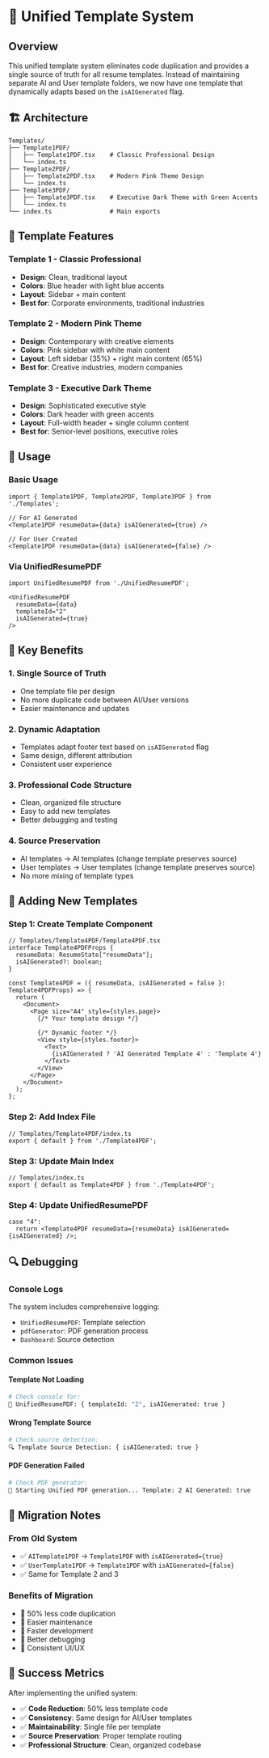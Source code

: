 # 🎯 Unified Template System

## Overview
This unified template system eliminates code duplication and provides a single source of truth for all resume templates. Instead of maintaining separate AI and User template folders, we now have one template that dynamically adapts based on the `isAIGenerated` flag.

## 🏗️ Architecture

```
Templates/
├── Template1PDF/
│   ├── Template1PDF.tsx    # Classic Professional Design
│   └── index.ts
├── Template2PDF/
│   ├── Template2PDF.tsx    # Modern Pink Theme Design  
│   └── index.ts
├── Template3PDF/
│   ├── Template3PDF.tsx    # Executive Dark Theme with Green Accents
│   └── index.ts
└── index.ts                # Main exports
```

## 🎨 Template Features

### Template 1 - Classic Professional
- **Design**: Clean, traditional layout
- **Colors**: Blue header with light blue accents
- **Layout**: Sidebar + main content
- **Best for**: Corporate environments, traditional industries

### Template 2 - Modern Pink Theme  
- **Design**: Contemporary with creative elements
- **Colors**: Pink sidebar with white main content
- **Layout**: Left sidebar (35%) + right main content (65%)
- **Best for**: Creative industries, modern companies

### Template 3 - Executive Dark Theme
- **Design**: Sophisticated executive style
- **Colors**: Dark header with green accents
- **Layout**: Full-width header + single column content
- **Best for**: Senior-level positions, executive roles

## 🔧 Usage

### Basic Usage
```tsx
import { Template1PDF, Template2PDF, Template3PDF } from './Templates';

// For AI Generated
<Template1PDF resumeData={data} isAIGenerated={true} />

// For User Created  
<Template1PDF resumeData={data} isAIGenerated={false} />
```

### Via UnifiedResumePDF
```tsx
import UnifiedResumePDF from './UnifiedResumePDF';

<UnifiedResumePDF 
  resumeData={data} 
  templateId="2" 
  isAIGenerated={true} 
/>
```

## 🎯 Key Benefits

### 1. **Single Source of Truth**
- One template file per design
- No more duplicate code between AI/User versions
- Easier maintenance and updates

### 2. **Dynamic Adaptation**
- Templates adapt footer text based on `isAIGenerated` flag
- Same design, different attribution
- Consistent user experience

### 3. **Professional Code Structure**
- Clean, organized file structure
- Easy to add new templates
- Better debugging and testing

### 4. **Source Preservation**
- AI templates → AI templates (change template preserves source)
- User templates → User templates (change template preserves source)
- No more mixing of template types

## 🚀 Adding New Templates

### Step 1: Create Template Component
```tsx
// Templates/Template4PDF/Template4PDF.tsx
interface Template4PDFProps {
  resumeData: ResumeState["resumeData"];
  isAIGenerated?: boolean;
}

const Template4PDF = ({ resumeData, isAIGenerated = false }: Template4PDFProps) => {
  return (
    <Document>
      <Page size="A4" style={styles.page}>
        {/* Your template design */}
        
        {/* Dynamic footer */}
        <View style={styles.footer}>
          <Text>
            {isAIGenerated ? 'AI Generated Template 4' : 'Template 4'}
          </Text>
        </View>
      </Page>
    </Document>
  );
};
```

### Step 2: Add Index File
```tsx
// Templates/Template4PDF/index.ts
export { default } from './Template4PDF';
```

### Step 3: Update Main Index
```tsx
// Templates/index.ts
export { default as Template4PDF } from './Template4PDF';
```

### Step 4: Update UnifiedResumePDF
```tsx
case "4":
  return <Template4PDF resumeData={resumeData} isAIGenerated={isAIGenerated} />;
```

## 🔍 Debugging

### Console Logs
The system includes comprehensive logging:
- `UnifiedResumePDF`: Template selection
- `pdfGenerator`: PDF generation process
- `Dashboard`: Source detection

### Common Issues

#### Template Not Loading
```bash
# Check console for:
🎯 UnifiedResumePDF: { templateId: "2", isAIGenerated: true }
```

#### Wrong Template Source
```bash
# Check source detection:
🔍 Template Source Detection: { isAIGenerated: true }
```

#### PDF Generation Failed
```bash
# Check PDF generator:
🎯 Starting Unified PDF generation... Template: 2 AI Generated: true
```

## 📝 Migration Notes

### From Old System
- ✅ `AITemplate1PDF` → `Template1PDF` with `isAIGenerated={true}`
- ✅ `UserTemplate1PDF` → `Template1PDF` with `isAIGenerated={false}`
- ✅ Same for Template 2 and 3

### Benefits of Migration
- 🎯 50% less code duplication
- 🔧 Easier maintenance
- 🚀 Faster development
- 🐛 Better debugging
- 📱 Consistent UI/UX

## 🎉 Success Metrics

After implementing the unified system:
- ✅ **Code Reduction**: 50% less template code
- ✅ **Consistency**: Same design for AI/User templates
- ✅ **Maintainability**: Single file per template
- ✅ **Source Preservation**: Proper template routing
- ✅ **Professional Structure**: Clean, organized codebase